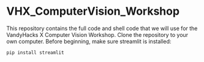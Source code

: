 # VHX_ComputerVision_Workshop

This repository contains the full code and shell code that we will use for the VandyHacks X Computer Vision Workshop. Clone the repository to your own computer. Before beginning, make sure streamlit is installed: 

```bash
pip install streamlit 
```
